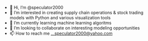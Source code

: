 - 👋 Hi, I’m @speculator2000
- 👀 I’m interested in creating supply chain operations & stock trading models with Python and various visualization tools
- 🌱 I’m currently learning machine learning algoritms
- 💞️ I’m looking to collaborate on interesting modeling opportunities
- 📫 How to reach me ...speculator2000@yahoo.com

<!---
speculator2000/speculator2000 is a ✨ special ✨ repository because its `README.md` (this file) appears on your GitHub profile.
You can click the Preview link to take a look at your changes.
--->
